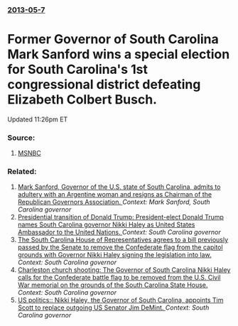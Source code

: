 ### [2013-05-7](/news/2013/05/7/index.md)

# Former Governor of South Carolina Mark Sanford wins a special election for South Carolina's 1st congressional district defeating Elizabeth Colbert Busch. 

Updated 11:26pm ET


### Source:

1. [MSNBC](http://tv.msnbc.com/2013/05/07/mark-sanford-wins-south-carolina-race/)

### Related:

1. [ Mark Sanford, Governor of the U.S. state of South Carolina, admits to adultery with an Argentine woman and resigns as Chairman of the Republican Governors Association. ](/news/2009/06/24/mark-sanford-governor-of-the-u-s-state-of-south-carolina-admits-to-adultery-with-an-argentine-woman-and-resigns-as-chairman-of-the-repub.md) _Context: Mark Sanford, South Carolina governor_
2. [Presidential transition of Donald Trump: President-elect Donald Trump names South Carolina governor Nikki Haley as United States Ambassador to the United Nations. ](/news/2016/11/23/presidential-transition-of-donald-trump-president-elect-donald-trump-names-south-carolina-governor-nikki-haley-as-united-states-ambassador.md) _Context: South Carolina governor_
3. [The South Carolina House of Representatives agrees to a bill previously passed by the Senate to remove the Confederate flag from the capitol grounds with Governor Nikki Haley signing the legislation into law. ](/news/2015/07/9/the-south-carolina-house-of-representatives-agrees-to-a-bill-previously-passed-by-the-senate-to-remove-the-confederate-flag-from-the-capitol.md) _Context: South Carolina governor_
4. [Charleston church shooting: The Governor of South Carolina Nikki Haley calls for the Confederate battle flag to be removed from the U.S. Civil War memorial on the grounds of the South Carolina State House. ](/news/2015/06/22/charleston-church-shooting-the-governor-of-south-carolina-nikki-haley-calls-for-the-confederate-battle-flag-to-be-removed-from-the-u-s-civ.md) _Context: South Carolina governor_
5. [US politics:: Nikki Haley, the Governor of South Carolina, appoints Tim Scott to replace outgoing US Senator Jim DeMint. ](/news/2012/12/17/us-politics-nikki-haley-the-governor-of-south-carolina-appoints-tim-scott-to-replace-outgoing-us-senator-jim-demint.md) _Context: South Carolina governor_
